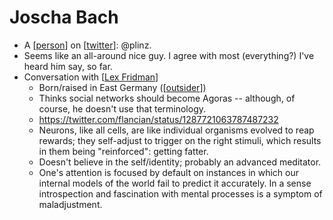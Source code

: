# Joscha Bach
- A [[person]] on [[twitter]]: @plinz.
- Seems like an all-around nice guy. I agree with most (everything?) I've heard him say, so far.
- Conversation with [[Lex Fridman]]
    - Born/raised in East Germany ([[outsider]])
    - Thinks social networks should become Agoras -- although, of course, he doesn't use that terminology.
    - https://twitter.com/flancian/status/1287721063787487232
    - Neurons, like all cells, are like individual organisms evolved to reap rewards; they self-adjust to trigger on the right stimuli, which results in them being "reinforced": getting fatter.
    - Doesn't believe in the self/identity; probably an advanced meditator.
    - One's attention is focused by default on instances in which our internal models of the world fail to predict it accurately. In a sense introspection and fascination with mental processes is a symptom of maladjustment.

[//begin]: # "Autogenerated link references for markdown compatibility"
[person]: person "Person"
[twitter]: twitter "Twitter"
[Lex Fridman]: lex-fridman "Lex Fridman"
[outsider]: outsider "Outsider"
[//end]: # "Autogenerated link references"